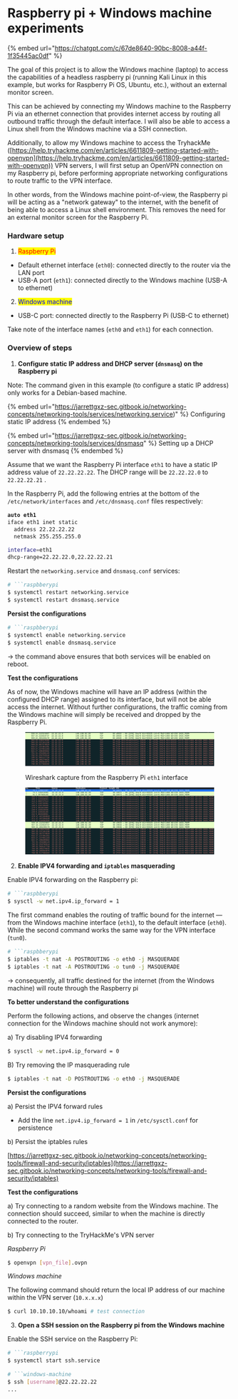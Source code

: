 # Raspberry pi + Windows machine experiments

{% embed url="https://chatgpt.com/c/67de8640-90bc-8008-a44f-1f35445ac0df" %}

The goal of this project is to allow the Windows machine (laptop) to access the capabilities of a headless raspberry pi (running Kali Linux in this example, but works for Raspberry Pi OS, Ubuntu, etc.), without  an external monitor screen.

This can be achieved by connecting my Windows machine to the Raspberry Pi via an ethernet connection that provides internet access by routing all outbound traffic through the default interface. I will also be able to access a Linux shell from the Windows machine via a SSH connection.

Additionally, to allow my Windows machine to access the TryhackMe ([https://help.tryhackme.com/en/articles/6611809-getting-started-with-openvpn](https://help.tryhackme.com/en/articles/6611809-getting-started-with-openvpn)) VPN servers, I will first setup an OpenVPN connection on my Raspberry pi, before performing appropriate networking configurations to route traffic to the VPN interface.&#x20;

In other words, from the Windows machine point-of-view, the Raspberry pi will be acting as a "network gateway" to the internet, with the benefit of being able to access a Linux shell environment. This removes the need for an external monitor screen for the Raspberry Pi.

### Hardware setup

1. <mark style="color:red;">Raspberry Pi</mark>

* Default ethernet interface (`eth0`): connected directly to the router via the LAN port
* USB-A port (`eth1`): connected directly to the Windows machine (USB-A to ethernet)

2. <mark style="color:blue;">Windows machine</mark>

* USB-C port: connected directly to the Raspberry Pi (USB-C to ethernet)

Take note of the interface names (`eth0` and `eth1`) for each connection.

### Overview of steps

1. **Configure static IP address and DHCP server (`dnsmasq`) on the Raspberry pi**

Note: The command given in this example (to configure a static IP address) only works for a Debian-based machine.

{% embed url="https://jarrettgxz-sec.gitbook.io/networking-concepts/networking-tools/services/networking.service)" %}
Configuring static IP address
{% endembed %}

{% embed url="https://jarrettgxz-sec.gitbook.io/networking-concepts/networking-tools/services/dnsmasq" %}
Setting up a DHCP server with dnsmasq
{% endembed %}

Assume that we want the Raspberry Pi interface `eth1` to have a static IP address value of `22.22.22.22`. The DHCP range will be `22.22.22.0` to `22.22.22.21` .

In the Raspberry Pi, add the following entries at the bottom of the `/etc/network/interfaces` and `/etc/dnsmasq.conf` files respectively:

<pre class="language-bash"><code class="lang-bash"><strong>auto eth1
</strong>iface eth1 inet static
  address 22.22.22.22
  netmask 255.255.255.0
</code></pre>

```bash
interface=eth1
dhcp-range=22.22.22.0,22.22.22.21
```

Restart the `networking.service` and `dnsmasq.conf` services:

````bash
# ```raspbberypi
$ systemctl restart networking.service
$ systemctl restart dnsmasq.service
````

**Persist the configurations**

````bash
# ```raspbberypi
$ systemctl enable networking.service
$ systemctl enable dnsmasq.service
````

-> the command above ensures that both services will be enabled on reboot.

**Test the configurations**

As of now, the Windows machine will have an IP address (within the configured DHCP range) assigned to its interface, but will not be able access the internet. Without further configurations, the traffic coming from the Windows machine will simply be received and dropped by the Raspberry Pi.&#x20;

<figure><img src="../.gitbook/assets/image (2).png" alt=""><figcaption><p>Wireshark capture from the Raspberry Pi <code>eth1</code> interface</p></figcaption></figure>

<figure><img src="../.gitbook/assets/image (1).png" alt=""><figcaption></figcaption></figure>

2. **Enable IPV4 forwarding and `iptables` masquerading**

Enable IPV4 forwarding on the Raspberry pi:

````bash
# ```raspbberypi
$ sysctl -w net.ipv4.ip_forward = 1
````

The first command enables the routing of traffic bound for the internet — from the Windows machine interface (`eth1`), to the default interface (`eth0`). While the second command works the same way for the VPN interface (`tun0`).

````bash
# ```raspbberypi
$ iptables -t nat -A POSTROUTING -o eth0 -j MASQUERADE
$ iptables -t nat -A POSTROUTING -o tun0 -j MASQUERADE
````

-> consequently, all traffic destined for the internet (from the Windows machine) will route through the Raspberry pi

**To better understand the configurations**

Perform the following actions, and observe the changes (internet connection for the Windows machine should not work anymore):

a) Try disabling IPV4 forwarding

```bash
$ sysctl -w net.ipv4.ip_forward = 0
```

B) Try removing the IP masquerading rule

```bash
$ iptables -t nat -D POSTROUTING -o eth0 -j MASQUERADE
```

**Persist the configurations**

a) Persist the IPV4 forward rules

* Add the line `net.ipv4.ip_forward = 1` in `/etc/sysctl.conf` for persistence

b) Persist the iptables rules

&#x20;[https://jarrettgxz-sec.gitbook.io/networking-concepts/networking-tools/firewall-and-security/iptables](https://jarrettgxz-sec.gitbook.io/networking-concepts/networking-tools/firewall-and-security/iptables)

**Test the configurations**

a) Try connecting to a random website from the Windows machine. The connection should succeed, similar to when the machine is directly connected to the router.

b) Try connecting to the TryHackMe's VPN server

_Raspberry Pi_&#x20;

```bash
$ openvpn [vpn_file].ovpn
```

_Windows machine_

The following command should return the local IP address of our machine within the VPN server (`10.x.x.x`)

```bash
$ curl 10.10.10.10/whoami # test connection
```



3. **Open a SSH session on the Raspberry pi from the Windows machine**

Enable the SSH service on the Raspberry Pi:

````bash
# ```raspberrypi
$ systemctl start ssh.service
````

````bash
# ```windows-machine
$ ssh [username]@22.22.22.22
...
````


